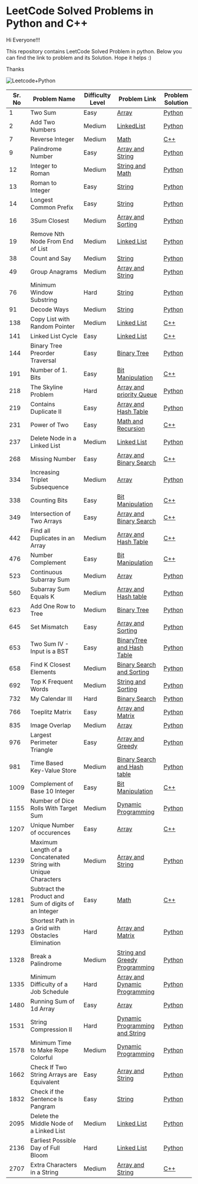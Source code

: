 # LeetCode Solved Problems in Python and C++

Hi Everyone!!!

This repository contains LeetCode Solved Problem in python. Below you can find the link to problem and its Solution. Hope it helps :)

Thanks

![Leetcode+Python](https://user-images.githubusercontent.com/28431152/192743038-9eac81e8-4cac-44dd-bcf6-04ed1eef4701.png)



| Sr. No | Problem Name                          | Difficulty Level | Problem Link                                                                    | Problem Solution                                                                                                                |
| ------ | ------------------------------------- | ---------------- | -------------------------------------------------------------- | ------------------------------------------------------------------------------------------------------------------------------- |
| 1     | Two Sum      | Easy          | [Array](https://leetcode.com/problems/two-sum/)  | [Python](https://github.com/swatinarang1225/LeetCode-Solutions/blob/main/1.%20Two%20Sum.py) |
| 2     | Add Two Numbers      | Medium          | [LinkedList](https://leetcode.com/problems/add-two-numbers/)  | [Python](https://github.com/swatinarang1225/LeetCode-Solutions/blob/main/2.%20Add%20Two%20Numbers.py) |
| 7     | Reverse Integer      | Medium         | [Math](https://leetcode.com/problems/reverse-integer/)  | [C++](https://github.com/swatinarang1225/leetCode-Solutions/blob/main/7.%20Reverse%20Integer.cpp) |
| 9     | Palindrome Number      | Easy          | [Array and String](https://leetcode.com/problems/palindrome-number/)  | [Python](https://github.com/swatinarang1225/LeetCode-Solutions/blob/main/9.%20Palindrome%20Number.py) |
| 12     | Integer to Roman      | Medium          | [String and Math](https://leetcode.com/problems/integer-to-roman/)  | [Python](https://github.com/swatinarang1225/LeetCode-Solutions/blob/main/12.%20Integer%20to%20Roman.py) |
| 13     | Roman to Integer      | Easy          | [String](https://leetcode.com/problems/roman-to-integer/)  | [Python](https://github.com/swatinarang1225/LeetCode-Solutions/blob/main/13.%20Roman%20to%20Integer.py) |
| 14    | Longest Common Prefix    | Easy          | [String](https://leetcode.com/problems/longest-common-prefix/)  | [Python](https://github.com/swatinarang1225/LeetCode-Solutions/blob/main/14.Longest%20Common%20Prefix.py) |
| 16    | 3Sum Closest    | Medium          | [Array and Sorting](https://leetcode.com/problems/3sum-closest/)  | [Python](https://github.com/swatinarang1225/LeetCode-Solutions/blob/main/16.%203Sum%20Closest.py) |
| 19     | Remove Nth Node From End of List      | Medium           | [Linked List](https://leetcode.com/problems/remove-nth-node-from-end-of-list/)  | [Python](https://github.com/swatinarang1225/LeetCode-Solutions/blob/main/19.%20Remove%20Nth%20Node%20From%20End%20of%20List.py) |
| 38     | Count and Say     | Medium      | [String](https://leetcode.com/problems/count-and-say/)  | [Python](https://github.com/swatinarang1225/LeetCode-Solutions/blob/main/38.%20Count%20and%20Say.py) |
| 49     | Group Anagrams     | Medium      | [Array and String](https://leetcode.com/problems/group-anagrams/)  | [Python](https://github.com/swatinarang1225/LeetCode-Solutions/blob/main/49.%20Group%20Anagrams.py) |
| 76     | Minimum Window Substring      | Hard      | [String](https://leetcode.com/problems/minimum-window-substring/)  | [Python](https://github.com/swatinarang1225/LeetCode-Solutions/blob/main/76.%20Minimum%20Window%20Substring.py) |
| 91     | Decode Ways      | Medium      | [String](https://leetcode.com/problems/decode-ways/)  | [Python](https://github.com/swatinarang1225/LeetCode-Solutions/blob/main/91.%20Decode%20Ways.py) |
| 138     | Copy List with Random Pointer      | Medium      | [Linked List](https://leetcode.com/problems/copy-list-with-random-pointer/description/?envType=daily-question&envId=2023-09-05)  | [C++](https://github.com/swatinarang1225/leetCode-Solutions/tree/main/Daily_Challenges/September-2023/Day5.%20Copy%20List%20with%20random%20Pointer) |
| 141     | Linked List Cycle      | Easy      | [Linked List](https://leetcode.com/problems/linked-list-cycle/?envType=daily-question&envId=2023-09-04)  | [C++](https://github.com/swatinarang1225/leetCode-Solutions/tree/main/Daily_Challenges/September-2023/Day4.%20Linked%20List%20Cycle) |
| 144     | Binary Tree Preorder Traversal     | Easy     | [Binary Tree](https://leetcode.com/problems/binary-tree-preorder-traversal/description/)  | [Python](https://github.com/swatinarang1225/LeetCode-Solutions/blob/main/144.%20Binary%20Tree%20Preorder%20Traversal.py) |
| 191     | Number of 1. Bits    | Easy     | [Bit Manipulation](https://leetcode.com/problems/number-of-1-bits/description/)  | [C++](https://github.com/swatinarang1225/leetCode-Solutions/blob/main/191.%20Number%20of%201%20Bits.cpp) |
| 218     | The Skyline Problem      | Hard       | [Array and priority Queue](https://leetcode.com/problems/the-skyline-problem/)  | [Python](https://github.com/swatinarang1225/LeetCode-Solutions/blob/main/218.%20The%20Skyline%20Problem.py) |
| 219     | Contains Duplicate II      | Easy       | [Array and Hash Table](https://leetcode.com/problems/contains-duplicate-ii/)  | [Python](https://github.com/swatinarang1225/LeetCode-Solutions/blob/main/219.%20Contains%20Duplicate%20II.py) |
| 231     | Power of Two      | Easy       | [Math and Recursion](https://leetcode.com/problems/power-of-two/)  | [C++](https://github.com/swatinarang1225/leetCode-Solutions/blob/main/231.%20Power%20of%20Two.cpp) |
| 237     | Delete Node in a Linked List      | Medium       | [Linked List](https://leetcode.com/problems/delete-node-in-a-linked-list/)  | [Python](https://github.com/swatinarang1225/LeetCode-Solutions/blob/main/237.%20Delete%20Node%20in%20a%20Linked%20List.py) |
| 268     | Missing Number      | Easy       | [Array and Binary Search](https://leetcode.com/problems/missing-number/)  | [C++](https://github.com/swatinarang1225/leetCode-Solutions/blob/main/268.%20Missing%20Number.cpp) |
| 334     | Increasing Triplet Subsequence      | Medium       | [Array](https://leetcode.com/problems/increasing-triplet-subsequence/)  | [Python](https://github.com/swatinarang1225/LeetCode-Solutions/blob/main/334.%20Increasing%20Triplet%20Subsequence.py) |
| 338     | Counting Bits      | Easy       | [Bit Manipulation](https://leetcode.com/problems/counting-bits/description/?envType=daily-question&envId=2023-09-01)  | [C++](https://github.com/swatinarang1225/leetCode-Solutions/blob/main/Daily_Challenges/September-2023/Day1.%20Counting%20Bits/Code.cpp) |
| 349     | Intersection of Two Arrays      | Easy       | [Array and Binary Search](https://leetcode.com/problems/intersection-of-two-arrays/)  | [C++](https://github.com/swatinarang1225/leetCode-Solutions/blob/main/349.%20Intersection%20of%20Two%20Arrays.cpp) |
| 442     | Find all Duplicates in an Array    | Medium       | [Array and Hash Table](https://leetcode.com/problems/find-all-duplicates-in-an-array/)  | [C++](https://github.com/swatinarang1225/leetCode-Solutions/blob/main/442.%20Find%20All%20Duplicates%20in%20an%20Array.cpp) |
| 476    | Number Complement     | Easy       | [Bit Manipulation](https://leetcode.com/problems/number-complement/)  | [C++](https://github.com/swatinarang1225/leetCode-Solutions/blob/main/476.%20Number%20Complement.cpp) |
| 523     | Continuous Subarray Sum      | Medium           | [Array](https://leetcode.com/problems/continuous-subarray-sum/)  | [Python](https://github.com/swatinarang1225/LeetCode-Solutions/blob/main/523.%20Continuous%20Subarray%20Sum.py) |
| 560     | Subarray Sum Equals K      | Medium           | [Array and Hash table](https://leetcode.com/problems/subarray-sum-equals-k/)  | [Python](https://github.com/swatinarang1225/LeetCode-Solutions/blob/main/560.%20Subarray%20Sum%20Equals%20K.py) |
| 623     | Add One Row to Tree      | Medium           | [Binary Tree](https://leetcode.com/problems/add-one-row-to-tree/)  | [Python](https://github.com/swatinarang1225/LeetCode-Solutions/blob/main/623.%20Add%20One%20Row%20to%20Tree.py) |
| 645     | Set Mismatch      | Easy           | [Array and Sorting](https://leetcode.com/problems/set-mismatch/)  | [Python](https://github.com/swatinarang1225/LeetCode-Solutions/blob/main/645.%20Set%20Mismatch.py) |
| 653    | Two Sum IV - Input is a BST     | Easy          | [BinaryTree and Hash Table](https://leetcode.com/problems/two-sum-iv-input-is-a-bst/)  | [Python](https://github.com/swatinarang1225/LeetCode-Solutions/blob/main/653.%20Two%20Sum%20IV%20-%20Input%20is%20a%20BST.py) |
| 658     | Find K Closest Elements      | Medium           | [Binary Search and Sorting](https://leetcode.com/problems/find-k-closest-elements/)  | [Python](https://github.com/swatinarang1225/LeetCode-Solutions/blob/main/658.%20Find%20K%20Closest%20Elements.py) |
| 692     |  Top K Frequent Words     | Medium           | [String and Sorting](https://leetcode.com/problems/top-k-frequent-words/)  | [Python](https://github.com/swatinarang1225/LeetCode-Solutions/blob/main/692.%20Top%20K%20Frequent%20Words.py) |
| 732     | My Calendar III      | Hard        | [Binary Search](https://leetcode.com/problems/my-calendar-iii/)  | [Python](https://github.com/swatinarang1225/LeetCode-Solutions/blob/main/732.%20My%20Calendar%20III.py) |
| 766     | Toeplitz Matrix      | Easy        | [Array and Matrix](https://leetcode.com/problems/toeplitz-matrix/)  | [Python](https://github.com/swatinarang1225/LeetCode-Solutions/blob/main/766.%20Toeplitz%20Matrix.py) |
| 835     | Image Overlap      | Medium        | [Array](https://leetcode.com/problems/image-overlap/)  | [Python](https://github.com/swatinarang1225/LeetCode-Solutions/blob/main/835.%20Image%20Overlap.py) |
| 976    | Largest Perimeter Triangle      | Easy           | [Array and Greedy](https://leetcode.com/problems/largest-perimeter-triangle/)  | [Python](https://github.com/swatinarang1225/LeetCode-Solutions/blob/main/976.%20Largest%20Perimeter%20Triangle.py) |
| 981     | Time Based Key-Value Store      | Medium           | [Binary Search and Hash table](https://leetcode.com/problems/time-based-key-value-store/)  | [Python](https://github.com/swatinarang1225/LeetCode-Solutions/blob/main/981.%20Time%20Based%20Key-Value%20Store.py) |
| 1009     | Complement of Base 10 Integer      | Easy          | [Bit Manipulation](https://leetcode.com/problems/complement-of-base-10-integer/)  | [C++](https://github.com/swatinarang1225/leetCode-Solutions/blob/main/1009.%20Complement%20of%20Base%2010%20Integer.cpp) |
| 1155     |  Number of Dice Rolls With Target Sum      | Medium           | [Dynamic Programming](https://leetcode.com/problems/number-of-dice-rolls-with-target-sum/)  | [Python](https://github.com/swatinarang1225/LeetCode-Solutions/blob/main/1155.%20Number%20of%20Dice%20Rolls%20With%20Target%20Sum.py) |
| 1207     |  Unique Number of occurences      | Easy         | [Array](https://leetcode.com/problems/unique-number-of-occurrences/)  | [C++](https://github.com/swatinarang1225/leetCode-Solutions/blob/main/1207.%20Unique%20Number%20of%20Occurences.cpp) |
| 1239     |  Maximum Length of a Concatenated String with Unique Characters      | Medium           | [Array and String](https://leetcode.com/problems/maximum-length-of-a-concatenated-string-with-unique-characters/)  | [Python](https://github.com/swatinarang1225/LeetCode-Solutions/blob/main/1239.%20Maximum%20Length%20of%20a%20Concatenated%20String%20with%20Unique%20Characters.py) |
| 1281     |  Subtract the Product and Sum of digits of an Integer      | Easy          | [Math](https://leetcode.com/problems/subtract-the-product-and-sum-of-digits-of-an-integer/description/)  | [C++](https://github.com/swatinarang1225/leetCode-Solutions/blob/main/1281.%20Subtract%20the%20product%20and%20Sum%20of%20digits%20of%20an%20Integer.cpp) |
| 1293     |  Shortest Path in a Grid with Obstacles Elimination      | Hard          | [Array and Matrix](https://leetcode.com/problems/shortest-path-in-a-grid-with-obstacles-elimination/)  | [Python](https://github.com/swatinarang1225/LeetCode-Solutions/blob/main/1293.%20Shortest%20Path%20in%20a%20Grid%20with%20Obstacles%20Elimination.py) |
| 1328     | Break a Palindrome     | Medium           | [String and Greedy Programming](https://leetcode.com/problems/break-a-palindrome/)  | [Python](https://github.com/swatinarang1225/LeetCode-Solutions/blob/main/1328.%20Break%20a%20Palindrome.py) |
| 1335     | Minimum Difficulty of a Job Schedule     | Hard           | [Array and Dynamic Programming](https://leetcode.com/problems/minimum-difficulty-of-a-job-schedule/)  | [Python](https://github.com/swatinarang1225/LeetCode-Solutions/blob/main/1335.%20Minimum%20Difficulty%20of%20a%20Job%20Schedule.py) |
| 1480     | Running Sum of 1d Array     | Easy           | [Array](https://leetcode.com/problems/running-sum-of-1d-array/)  | [Python](https://github.com/swatinarang1225/LeetCode-Solutions/blob/main/1480.%20Running%20Sum%20of%201d%20Array.py) |
| 1531     | String Compression II      | Hard           | [Dynamic Programming and String](https://leetcode.com/problems/string-compression-ii/)  | [Python](https://github.com/swatinarang1225/LeetCode-Solutions/blob/main/1531.%20String%20Compression%20II.py) |
| 1578     | Minimum Time to Make Rope Colorful      | Medium           | [Dynamic Programming](https://leetcode.com/problems/minimum-time-to-make-rope-colorful/)  | [Python](https://github.com/swatinarang1225/LeetCode-Solutions/blob/main/1578.%20Minimum%20Time%20to%20Make%20Rope%20Colorful.py) |
| 1662     | Check If Two String Arrays are Equivalent     | Easy           | [Array and String](https://leetcode.com/problems/check-if-two-string-arrays-are-equivalent/)  | [Python](https://github.com/swatinarang1225/LeetCode-Solutions/blob/main/1662.%20Check%20If%20Two%20String%20Arrays%20are%20Equivalent.py) |
| 1832     | Check if the Sentence Is Pangram     | Easy          | [String](https://leetcode.com/problems/check-if-the-sentence-is-pangram/)  | [Python](https://github.com/swatinarang1225/LeetCode-Solutions/blob/main/1832.%20Check%20if%20the%20Sentence%20Is%20Pangram.py) |
| 2095     | Delete the Middle Node of a Linked List     | Medium           | [Linked List](https://leetcode.com/problems/delete-the-middle-node-of-a-linked-list/)  | [Python](https://github.com/swatinarang1225/LeetCode-Solutions/blob/main/2095.%20Delete%20the%20Middle%20Node%20of%20a%20Linked%20List.py) |
| 2136     | Earliest Possible Day of Full Bloom     | Hard           | [Linked List](https://leetcode.com/problems/earliest-possible-day-of-full-bloom/)  | [Python](https://github.com/swatinarang1225/LeetCode-Solutions/blob/main/2136.%20Earliest%20Possible%20Day%20of%20Full%20Bloom.py) |
| 2707     | Extra Characters in a String     | Medium           | [Array and String](https://leetcode.com/problems/extra-characters-in-a-string/?envType=daily-question&envId=2023-09-02)  | [C++](https://github.com/swatinarang1225/leetCode-Solutions/blob/main/Daily_Challenges/September-2023/Day2.%20Extra%20Characters%20in%20a%20String/Code.cpp) |
